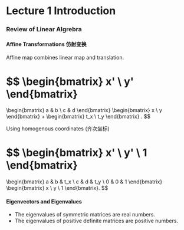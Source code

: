 # Lecture 1 Introduction

### Review of Linear Algrebra

#### Affine Transformations 仿射变换

Affine map combines linear map and translation.

$$
\begin{bmatrix}
x' \\
y'
\end{bmatrix}
=
\begin{bmatrix}
a & b \\
c & d
\end{bmatrix}
\begin{bmatrix}
x \\
y
\end{bmatrix}
+
\begin{bmatrix}
t_x \\
t_y
\end{bmatrix} .
$$

Using homogenous coordinates (齐次坐标)

$$
\begin{bmatrix}
x' \\
y' \\
1
\end{bmatrix}
=
\begin{bmatrix}
a & b & t_x \\
c & d & t_y \\
0 & 0 & 1
\end{bmatrix}
\begin{bmatrix}
x \\
y \\
1
\end{bmatrix}.
$$

#### Eigenvectors and Eigenvalues

- The eigenvalues of symmetric matrices are real numbers.
- The eigenvalues of positive definite matrices are positive numbers.